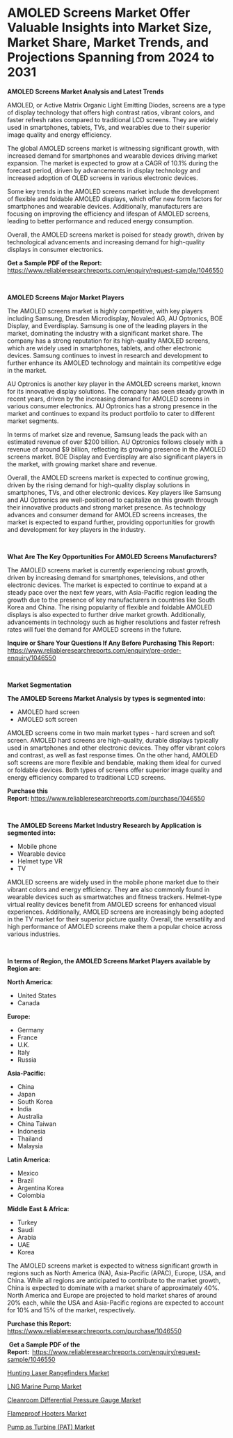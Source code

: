 <p><h1>AMOLED Screens Market Offer Valuable Insights into Market Size, Market Share, Market Trends, and Projections Spanning from 2024 to 2031</h1></p><p><strong>AMOLED Screens Market Analysis and Latest Trends</strong></p>
<p><p>AMOLED, or Active Matrix Organic Light Emitting Diodes, screens are a type of display technology that offers high contrast ratios, vibrant colors, and faster refresh rates compared to traditional LCD screens. They are widely used in smartphones, tablets, TVs, and wearables due to their superior image quality and energy efficiency.</p><p>The global AMOLED screens market is witnessing significant growth, with increased demand for smartphones and wearable devices driving market expansion. The market is expected to grow at a CAGR of 10.1% during the forecast period, driven by advancements in display technology and increased adoption of OLED screens in various electronic devices.</p><p>Some key trends in the AMOLED screens market include the development of flexible and foldable AMOLED displays, which offer new form factors for smartphones and wearable devices. Additionally, manufacturers are focusing on improving the efficiency and lifespan of AMOLED screens, leading to better performance and reduced energy consumption.</p><p>Overall, the AMOLED screens market is poised for steady growth, driven by technological advancements and increasing demand for high-quality displays in consumer electronics.</p></p>
<p><strong>Get a Sample PDF of the Report:&nbsp;</strong> <a href="https://www.reliableresearchreports.com/enquiry/request-sample/1046550">https://www.reliableresearchreports.com/enquiry/request-sample/1046550</a></p>
<p>&nbsp;</p>
<p><strong>AMOLED Screens Major Market Players</strong></p>
<p><p>The AMOLED screens market is highly competitive, with key players including Samsung, Dresden Microdisplay, Novaled AG, AU Optronics, BOE Display, and Everdisplay. Samsung is one of the leading players in the market, dominating the industry with a significant market share. The company has a strong reputation for its high-quality AMOLED screens, which are widely used in smartphones, tablets, and other electronic devices. Samsung continues to invest in research and development to further enhance its AMOLED technology and maintain its competitive edge in the market.</p><p>AU Optronics is another key player in the AMOLED screens market, known for its innovative display solutions. The company has seen steady growth in recent years, driven by the increasing demand for AMOLED screens in various consumer electronics. AU Optronics has a strong presence in the market and continues to expand its product portfolio to cater to different market segments.</p><p>In terms of market size and revenue, Samsung leads the pack with an estimated revenue of over $200 billion. AU Optronics follows closely with a revenue of around $9 billion, reflecting its growing presence in the AMOLED screens market. BOE Display and Everdisplay are also significant players in the market, with growing market share and revenue.</p><p>Overall, the AMOLED screens market is expected to continue growing, driven by the rising demand for high-quality display solutions in smartphones, TVs, and other electronic devices. Key players like Samsung and AU Optronics are well-positioned to capitalize on this growth through their innovative products and strong market presence. As technology advances and consumer demand for AMOLED screens increases, the market is expected to expand further, providing opportunities for growth and development for key players in the industry.</p></p>
<p>&nbsp;</p>
<p><strong>What Are The Key Opportunities For AMOLED Screens Manufacturers?</strong></p>
<p><p>The AMOLED screens market is currently experiencing robust growth, driven by increasing demand for smartphones, televisions, and other electronic devices. The market is expected to continue to expand at a steady pace over the next few years, with Asia-Pacific region leading the growth due to the presence of key manufacturers in countries like South Korea and China. The rising popularity of flexible and foldable AMOLED displays is also expected to further drive market growth. Additionally, advancements in technology such as higher resolutions and faster refresh rates will fuel the demand for AMOLED screens in the future.</p></p>
<p><strong>Inquire or Share Your Questions If Any Before Purchasing This Report:</strong> <a href="https://www.reliableresearchreports.com/enquiry/pre-order-enquiry/1046550">https://www.reliableresearchreports.com/enquiry/pre-order-enquiry/1046550</a></p>
<p>&nbsp;</p>
<p><strong>Market Segmentation</strong></p>
<p><strong>The AMOLED Screens Market Analysis by types is segmented into:</strong></p>
<p><ul><li>AMOLED hard screen</li><li>AMOLED soft screen</li></ul></p>
<p><p>AMOLED screens come in two main market types - hard screen and soft screen. AMOLED hard screens are high-quality, durable displays typically used in smartphones and other electronic devices. They offer vibrant colors and contrast, as well as fast response times. On the other hand, AMOLED soft screens are more flexible and bendable, making them ideal for curved or foldable devices. Both types of screens offer superior image quality and energy efficiency compared to traditional LCD screens.</p></p>
<p><strong>Purchase this Report:&nbsp;</strong><a href="https://www.reliableresearchreports.com/purchase/1046550">https://www.reliableresearchreports.com/purchase/1046550</a></p>
<p>&nbsp;</p>
<p><strong>The AMOLED Screens Market Industry Research by Application is segmented into:</strong></p>
<p><ul><li>Mobile phone</li><li>Wearable device</li><li>Helmet type VR</li><li>TV</li></ul></p>
<p><p>AMOLED screens are widely used in the mobile phone market due to their vibrant colors and energy efficiency. They are also commonly found in wearable devices such as smartwatches and fitness trackers. Helmet-type virtual reality devices benefit from AMOLED screens for enhanced visual experiences. Additionally, AMOLED screens are increasingly being adopted in the TV market for their superior picture quality. Overall, the versatility and high performance of AMOLED screens make them a popular choice across various industries.</p></p>
<p>&nbsp;</p>
<p><strong>In terms of Region, the AMOLED Screens Market Players available by Region are:</strong></p>
<p>
    <p> <strong> North America: </strong>
        <ul>
            <li>United States</li>
            <li>Canada</li>
        </ul>
        </p> 
    <p> <strong> Europe: </strong>
        <ul>
            <li>Germany</li>
            <li>France</li>
            <li>U.K.</li>
            <li>Italy</li>
            <li>Russia</li>
        </ul>
        </p> 
    <p> <strong> Asia-Pacific: </strong>
        <ul>
            <li>China</li>
            <li>Japan</li>
            <li>South Korea</li>
            <li>India</li>
            <li>Australia</li>
            <li>China Taiwan</li>
            <li>Indonesia</li>
            <li>Thailand</li>
            <li>Malaysia</li>
        </ul>
        </p> 
    <p> <strong> Latin America: </strong>
        <ul>
            <li>Mexico</li>
            <li>Brazil</li>
            <li>Argentina Korea</li>
            <li>Colombia</li>
        </ul>
        </p> 
    <p> <strong> Middle East & Africa: </strong>
        <ul>
            <li>Turkey</li>
            <li>Saudi</li>
            <li>Arabia</li>
            <li>UAE</li>
            <li>Korea</li>
        </ul>
    </p>
    </p>
<p><p>The AMOLED screens market is expected to witness significant growth in regions such as North America (NA), Asia-Pacific (APAC), Europe, USA, and China. While all regions are anticipated to contribute to the market growth, China is expected to dominate with a market share of approximately 40%. North America and Europe are projected to hold market shares of around 20% each, while the USA and Asia-Pacific regions are expected to account for 10% and 15% of the market, respectively.</p></p>
<p><strong>Purchase this Report: </strong><a href="https://www.reliableresearchreports.com/purchase/1046550">https://www.reliableresearchreports.com/purchase/1046550</a></p>
<p>&nbsp;<strong>Get a Sample PDF of the Report:&nbsp;&nbsp;</strong><a href="https://www.reliableresearchreports.com/enquiry/request-sample/1046550">https://www.reliableresearchreports.com/enquiry/request-sample/1046550</a></p>
<p><strong></strong></p>
<p><p><a href="https://medium.com/@ruthmorales25/hunting-laser-rangefinders-market-trends-forecast-and-competitive-analysis-to-2031-645ce27f30e2">Hunting Laser Rangefinders Market</a></p><p><a href="https://medium.com/@anamariaagolli86/lng-marine-pump-market-analysis-its-cagr-market-segmentation-and-global-industry-overview-71841eba0887">LNG Marine Pump Market</a></p><p><a href="https://medium.com/@deniseharvey70/analyzing-cleanroom-differential-pressure-gauge-market-global-industry-perspective-and-forecast-9f7d9d5db89d">Cleanroom Differential Pressure Gauge Market</a></p><p><a href="https://medium.com/@deniseharvey70/flameproof-hooters-market-trends-forecast-and-competitive-analysis-to-2031-ccb624f9dea0">Flameproof Hooters Market</a></p><p><a href="https://medium.com/@anamariaagolli86/pump-as-turbine-pat-market-outlook-industry-overview-and-forecast-2024-to-2031-1d0e358993dc">Pump as Turbine (PAT) Market</a></p></p>